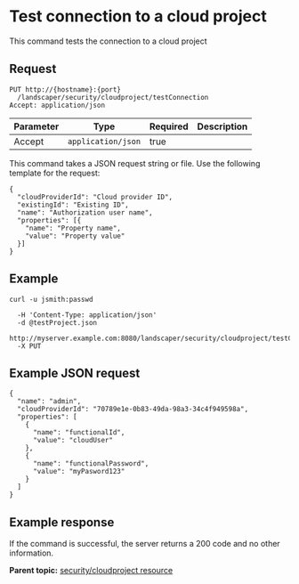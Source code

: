 # Test connection to a cloud project

This command tests the connection to a cloud project

## Request

```
PUT http://{hostname}:{port}
  /landscaper/security/cloudproject/testConnection
Accept: application/json

```

|Parameter|Type|Required|Description|
|---------|----|--------|-----------|
|Accept|`application/json`|true| |

This command takes a JSON request string or file. Use the following template for the request:

```
{
  "cloudProviderId": "Cloud provider ID",
  "existingId": "Existing ID",
  "name": "Authorization user name",
  "properties": [{
    "name": "Property name",
    "value": "Property value"
  }]
}

```

## Example

```
curl -u jsmith:passwd 
   
  -H 'Content-Type: application/json'
  -d @testProject.json
  http://myserver.example.com:8080/landscaper/security/cloudproject/testConnection
  -X PUT
```

## Example JSON request

```
{
  "name": "admin",
  "cloudProviderId": "70789e1e-0b83-49da-98a3-34c4f949598a",
  "properties": [
    {
      "name": "functionalId",
      "value": "cloudUser"
    },
    {
      "name": "functionalPassword",
      "value": "myPasword123"
    }
  ]
}

```

## Example response

If the command is successful, the server returns a 200 code and no other information.

**Parent topic:** [security/cloudproject resource](../../com.ibm.edt.api.doc/topics/security_cloudproject_.md)

